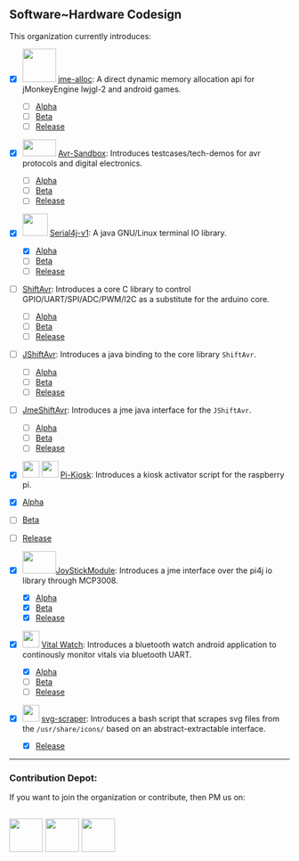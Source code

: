 ## Software~Hardware Codesign

This organization currently introduces: 

- [x] <img src="https://user-images.githubusercontent.com/60224159/220400745-2582342f-5f4f-4827-b65f-a037e078c890.svg" width="60" height="60"> [jme-alloc](https://github.com/Software-Hardware-Codesign/jme-alloc): A direct dynamic memory allocation api for jMonkeyEngine lwjgl-2 and android games.
  - [ ] [Alpha]()
  - [ ] [Beta]()
  - [ ] [Release]()

- [x] <img src="https://user-images.githubusercontent.com/60224159/178119492-91d3cc70-a88f-4b9a-94a0-ca7b68b1d861.png" width="60" height="30"> [Avr-Sandbox](https://github.com/Software-Hardware-Codesign/AVR-Sandbox): Introduces testcases/tech-demos for avr protocols and digital electronics.
  - [ ] [Alpha]()
  - [ ] [Beta]()
  - [ ] [Release]()

- [x] <img src="https://github.com/Software-Hardware-Codesign/Serial4j-v1/blob/development/serial-4j-rounded-corners.png" height=40 width=45/> [Serial4j-v1](https://github.com/Software-Hardware-Codesign/Serial4j-v1): A java GNU/Linux terminal IO library.
  - [x] [Alpha](https://github.com/Software-Hardware-Codesign/Serial4j-v1/packages/1758658)
  - [ ] [Beta]()
  - [ ] [Release]()

- [ ] [ShiftAvr](https://github.com/Software-Hardware-Codesign/ShiftAvr): Introduces a core C library to control GPIO/UART/SPI/ADC/PWM/I2C as a substitute for the arduino core.
  - [ ] [Alpha]()
  - [ ] [Beta]()
  - [ ] [Release]()
  
- [ ] [JShiftAvr](https://github.com/Software-Hardware-Codesign/JShiftAvr): Introduces a java binding to the core library `ShiftAvr`.
  - [ ] [Alpha]()
  - [ ] [Beta]()
  - [ ] [Release]()
  
- [ ] [JmeShiftAvr](https://github.com/Software-Hardware-Codesign/JmeShiftAvr): Introduces a jme java interface for the `JShiftAvr`.
  - [ ] [Alpha]()
  - [ ] [Beta]()
  - [ ] [Release]()

- [x]  <img src="https://user-images.githubusercontent.com/60224159/160303112-5e5850fc-52ba-4224-b845-575940b83a6b.png" width="30" height="30">  <img src="https://user-images.githubusercontent.com/60224159/160303372-8e0cc14f-5de0-4993-9f66-a018581e70ff.png" width="30" height="30"> [Pi-Kiosk](https://github.com/Software-Hardware-Codesign/Pi-Kiosk): Introduces a kiosk activator script for the raspberry pi.
  - [x] [Alpha](https://github.com/Software-Hardware-Codesign/Pi-Kiosk/releases/tag/1.0-A)
  - [ ] [Beta]()
  - [ ] [Release]()

- [x] <img src="https://user-images.githubusercontent.com/60224159/180644772-63823efd-f2cf-4d13-bef5-03c92c784d52.svg" width="60" height="40">[JoyStickModule](https://github.com/Software-Hardware-Codesign/JoyStickModule): Introduces a jme interface over the pi4j io library through MCP3008.
  - [x] [Alpha](https://github.com/Software-Hardware-Codesign/JoyStickModule/releases/tag/1.0)
  - [x] [Beta](https://github.com/Software-Hardware-Codesign/JoyStickModule/releases/tag/1.0.8R)
  - [x] [Release](https://github.com/Software-Hardware-Codesign/JoyStickModule/releases/tag/1.0.9R)

- [x] <img src="https://user-images.githubusercontent.com/60224159/180645356-e0442b27-adce-4796-b3ee-05e0b9406d83.svg" width="30" height="30"> [Vital Watch](https://github.com/Software-Hardware-Codesign/Vital-Watch): Introduces a bluetooth watch android application to continously monitor vitals via bluetooth UART.
    - [x] [Alpha](https://github.com/Software-Hardware-Codesign/Vital-Watch/releases/tag/Alpha-0.1v)
    - [ ] [Beta]()
    - [ ] [Release]()

- [x] <img src="https://github.com/Software-Hardware-Codesign/svg-scraper/blob/master/project-icon.png" width="30" height="30"></img> [svg-scraper](https://github.com/Software-Hardware-Codesign/svg-scraper): Introduces a bash script that scrapes svg files from the `/usr/share/icons/` based on an abstract-extractable interface.
    - [x] [Release](https://github.com/Software-Hardware-Codesign/svg-scraper/releases/tag/v1.0.0)
-----------------------------
### Contribution Depot: 
If you want to join the organization or contribute, then PM us on: 

[<img src="https://user-images.githubusercontent.com/60224159/180645937-40c0954c-03f4-4807-8063-7cd6ca917a7b.svg" width="60" height="60">](https://www.linkedin.com/in/pavl-g-420b81228/)
[<img src="https://user-images.githubusercontent.com/60224159/180646113-6531aec4-66bc-44d8-9ba5-d1857e87359a.svg" width="60" height="60">](https://twitter.com/g_pavl)
[<img src="https://user-images.githubusercontent.com/60224159/181487461-63226149-2870-4446-a954-b4112a5cb26c.svg" width="60" height="60">](https://mail.google.com/mail/u/0/?fs=1&to=bishoreyad@gmail.com&su=SUBJECT&body=BODY&bcc=&tf=cm)
-----------------------------


